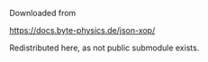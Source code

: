 Downloaded from

https://docs.byte-physics.de/json-xop/

Redistributed here, as not public submodule exists.
